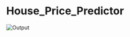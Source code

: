 # House_Price_Predictor

![Output](https://github.com/Vrush2004/House_Price_Predictor/assets/131949619/3c19aad4-5a8f-4df2-b9b3-59ee15318015)
